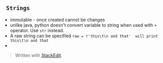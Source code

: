 ` Strings`
---
- immutable - once created cannot be changes
- unlike java, python doesn't convert variable to string when used with `+` operator. Use `str` instead.
- A raw string can be specified `raw = r'this\t\n and that'  will print this\t\n and that`
- 

> Written with [StackEdit](https://stackedit.io/).
<!--stackedit_data:
eyJoaXN0b3J5IjpbMTc0ODcyOTE5MCwzMjU4NzUwMDJdfQ==
-->